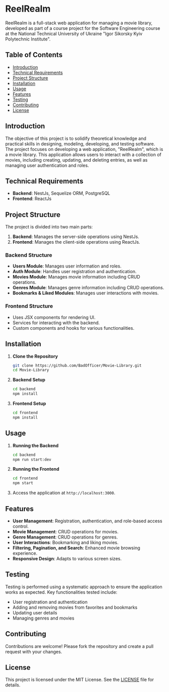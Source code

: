 # ReelRealm

ReelRealm is a full-stack web application for managing a movie library, developed as part of a course project for the Software Engineering course at the National Technical University of Ukraine "Igor Sikorsky Kyiv Polytechnic Institute".

## Table of Contents
- [Introduction](#introduction)
- [Technical Requirements](#technical-requirements)
- [Project Structure](#project-structure)
- [Installation](#installation)
- [Usage](#usage)
- [Features](#features)
- [Testing](#testing)
- [Contributing](#contributing)
- [License](#license)

## Introduction

The objective of this project is to solidify theoretical knowledge and practical skills in designing, modeling, developing, and testing software. The project focuses on developing a web application, "ReelRealm", which is a movie library. This application allows users to interact with a collection of movies, including creating, updating, and deleting entries, as well as managing user authentication and roles.

## Technical Requirements

- **Backend**: NestJs, Sequelize ORM, PostgreSQL
- **Frontend**: ReactJs

## Project Structure

The project is divided into two main parts:

1. **Backend**: Manages the server-side operations using NestJs.
2. **Frontend**: Manages the client-side operations using ReactJs.

### Backend Structure

- **Users Module**: Manages user information and roles.
- **Auth Module**: Handles user registration and authentication.
- **Movies Module**: Manages movie information including CRUD operations.
- **Genres Module**: Manages genre information including CRUD operations.
- **Bookmarks & Liked Modules**: Manages user interactions with movies.

### Frontend Structure

- Uses JSX components for rendering UI.
- Services for interacting with the backend.
- Custom components and hooks for various functionalities.

## Installation

1. **Clone the Repository**

    ```bash
    git clone https://github.com/BadOfficer/Movie-Library.git
    cd Movie-Library
    ```

2. **Backend Setup**

    ```bash
    cd backend
    npm install
    ```

3. **Frontend Setup**

    ```bash
    cd frontend
    npm install
    ```

## Usage

1. **Running the Backend**

    ```bash
    cd backend
    npm run start:dev
    ```

2. **Running the Frontend**

    ```bash
    cd frontend
    npm start
    ```

3. Access the application at `http://localhost:3000`.

## Features

- **User Management**: Registration, authentication, and role-based access control.
- **Movie Management**: CRUD operations for movies.
- **Genre Management**: CRUD operations for genres.
- **User Interactions**: Bookmarking and liking movies.
- **Filtering, Pagination, and Search**: Enhanced movie browsing experience.
- **Responsive Design**: Adapts to various screen sizes.

## Testing

Testing is performed using a systematic approach to ensure the application works as expected. Key functionalities tested include:

- User registration and authentication
- Adding and removing movies from favorites and bookmarks
- Updating user details
- Managing genres and movies

## Contributing

Contributions are welcome! Please fork the repository and create a pull request with your changes.

## License

This project is licensed under the MIT License. See the [LICENSE](LICENSE) file for details.
